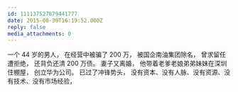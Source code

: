 ```yaml
---
id: 111137527879441777
date: 2015-08-30T16:19:52.000Z
reply: false
media_attachments: 0
---
```


一个 44 岁的男人， 在经营中被骗了 200 万， 被国企南油集团除名， 曾求留任遭拒绝， 还背负还清 200 万债。 妻子又离婚， 他带着老爹老娘弟弟妹妹在深圳住棚屋， 创立华为公司。 已过了冲锋势头， 没有资本、没有人脉、没有资源、没有技术、没有市场经验， 

